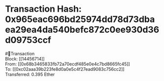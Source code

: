 
Transaction Hash: 0x965eac696bd25974dd78d73dbaea29ea4da540befc872c0ee930d36d09753ccf
====================================================================================
  
#💸Transaction  
Block: [[14456714]]  
From: [[0x68b3465833fb72a70ecdf485e0e4c7bd8665fc45]]  
To: [[0xc02aaa39b223fe8d0a0e5c4f27ead9083c756cc2]]  
Transferred: 0.395 Ether